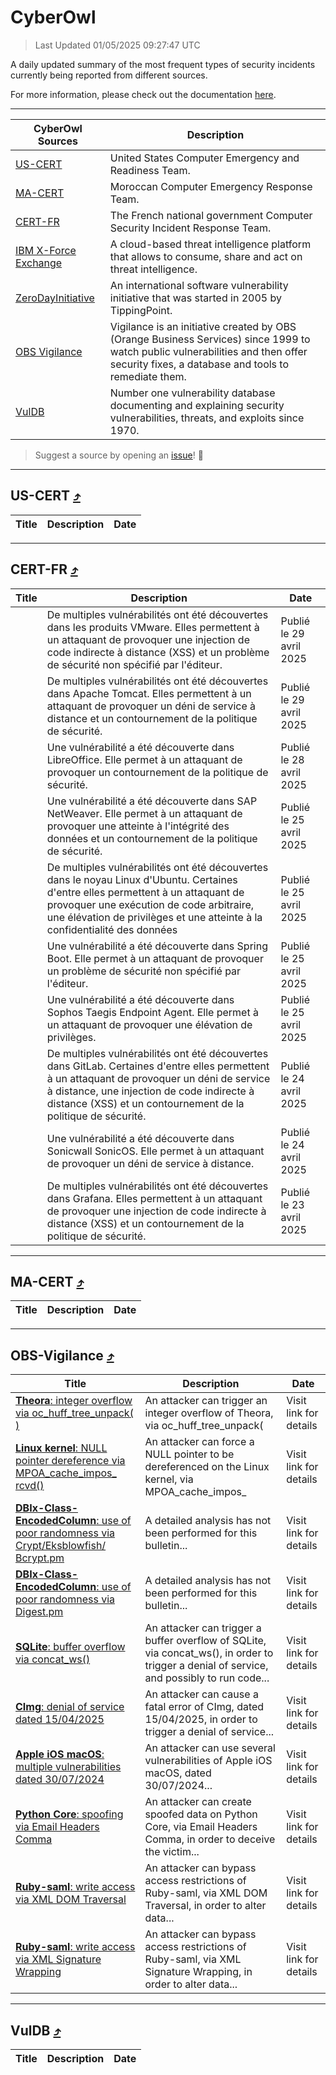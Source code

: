 
 <div id='top'></div>

# CyberOwl

 > Last Updated 01/05/2025 09:27:47 UTC
 
 A daily updated summary of the most frequent types of security incidents currently being reported from different sources.
 
 For more information, please check out the documentation [here](./docs/README.md).
 
 ---
 |CyberOwl Sources|Description|
 |---|---|
 |[US-CERT](#us-cert-arrow_heading_up)|United States Computer Emergency and Readiness Team.|
 |[MA-CERT](#ma-cert-arrow_heading_up)|Moroccan Computer Emergency Response Team.|
 |[CERT-FR](#cert-fr-arrow_heading_up)|The French national government Computer Security Incident Response Team.|
 |[IBM X-Force Exchange](#ibmcloud-arrow_heading_up)|A cloud-based threat intelligence platform that allows to consume, share and act on threat intelligence.|
 |[ZeroDayInitiative](#zerodayinitiative-arrow_heading_up)|An international software vulnerability initiative that was started in 2005 by TippingPoint.|
 |[OBS Vigilance](#obs-vigilance-arrow_heading_up)|Vigilance is an initiative created by OBS (Orange Business Services) since 1999 to watch public vulnerabilities and then offer security fixes, a database and tools to remediate them.|
 |[VulDB](#vuldb-arrow_heading_up)|Number one vulnerability database documenting and explaining security vulnerabilities, threats, and exploits since 1970.|
 
 > Suggest a source by opening an [issue](https://github.com/karimhabush/cyberowl/issues)! :raised_hands:
 ---

## US-CERT [:arrow_heading_up:](#cyberowl)

 |Title|Description|Date|
 |---|---|---|
 
 ---

## CERT-FR [:arrow_heading_up:](#cyberowl)

 |Title|Description|Date|
 |---|---|---|
 |[](https://www.cert.ssi.gouv.fr/avis/CERTFR-2025-AVI-0353/)|De multiples vulnérabilités ont été découvertes dans les produits VMware. Elles permettent à un attaquant de provoquer une injection de code indirecte à distance (XSS) et un problème de sécurité non spécifié par l'éditeur.|Publié le 29 avril 2025|
 |[](https://www.cert.ssi.gouv.fr/avis/CERTFR-2025-AVI-0352/)|De multiples vulnérabilités ont été découvertes dans Apache Tomcat. Elles permettent à un attaquant de provoquer un déni de service à distance et un contournement de la politique de sécurité.|Publié le 29 avril 2025|
 |[](https://www.cert.ssi.gouv.fr/avis/CERTFR-2025-AVI-0351/)|Une vulnérabilité a été découverte dans LibreOffice. Elle permet à un attaquant de provoquer un contournement de la politique de sécurité.|Publié le 28 avril 2025|
 |[](https://www.cert.ssi.gouv.fr/avis/CERTFR-2025-AVI-0350/)|Une vulnérabilité a été découverte dans SAP NetWeaver. Elle permet à un attaquant de provoquer une atteinte à l'intégrité des données et un contournement de la politique de sécurité.|Publié le 25 avril 2025|
 |[](https://www.cert.ssi.gouv.fr/avis/CERTFR-2025-AVI-0349/)|De multiples vulnérabilités ont été découvertes dans le noyau Linux d'Ubuntu. Certaines d'entre elles permettent à un attaquant de provoquer une exécution de code arbitraire, une élévation de privilèges et une atteinte à la confidentialité des données|Publié le 25 avril 2025|
 |[](https://www.cert.ssi.gouv.fr/avis/CERTFR-2025-AVI-0348/)|Une vulnérabilité a été découverte dans Spring Boot. Elle permet à un attaquant de provoquer un problème de sécurité non spécifié par l'éditeur.|Publié le 25 avril 2025|
 |[](https://www.cert.ssi.gouv.fr/avis/CERTFR-2025-AVI-0347/)|Une vulnérabilité a été découverte dans Sophos Taegis Endpoint Agent. Elle permet à un attaquant de provoquer une élévation de privilèges.|Publié le 25 avril 2025|
 |[](https://www.cert.ssi.gouv.fr/avis/CERTFR-2025-AVI-0346/)|De multiples vulnérabilités ont été découvertes dans GitLab. Certaines d'entre elles permettent à un attaquant de provoquer un déni de service à distance, une injection de code indirecte à distance (XSS) et un contournement de la politique de sécurité.|Publié le 24 avril 2025|
 |[](https://www.cert.ssi.gouv.fr/avis/CERTFR-2025-AVI-0345/)|Une vulnérabilité a été découverte dans Sonicwall SonicOS. Elle permet à un attaquant de provoquer un déni de service à distance.|Publié le 24 avril 2025|
 |[](https://www.cert.ssi.gouv.fr/avis/CERTFR-2025-AVI-0344/)|De multiples vulnérabilités ont été découvertes dans Grafana. Elles permettent à un attaquant de provoquer une injection de code indirecte à distance (XSS) et un contournement de la politique de sécurité.|Publié le 23 avril 2025|
 
 ---

## MA-CERT [:arrow_heading_up:](#cyberowl)

 |Title|Description|Date|
 |---|---|---|
 
 ---

## OBS-Vigilance [:arrow_heading_up:](#cyberowl)

 |Title|Description|Date|
 |---|---|---|
 |[<a href="https://vigilance.fr/vulnerability/Theora-integer-overflow-via-oc-huff-tree-unpack-46879" class="noirorange"><b>Theora</b>: integer overflow via oc_huff_tree_unpack(<wbr>)</wbr></a>](https://vigilance.fr/vulnerability/Theora-integer-overflow-via-oc-huff-tree-unpack-46879)|An attacker can trigger an integer overflow of Theora, via oc_huff_tree_unpack(|Visit link for details|
 |[<a href="https://vigilance.fr/vulnerability/Linux-kernel-NULL-pointer-dereference-via-MPOA-cache-impos-rcvd-46878" class="noirorange"><b>Linux kernel</b>: NULL pointer dereference via MPOA_cache_impos_<wbr>rcvd()</wbr></a>](https://vigilance.fr/vulnerability/Linux-kernel-NULL-pointer-dereference-via-MPOA-cache-impos-rcvd-46878)|An attacker can force a NULL pointer to be dereferenced on the Linux kernel, via MPOA_cache_impos_|Visit link for details|
 |[<a href="https://vigilance.fr/vulnerability/DBIx-Class-EncodedColumn-use-of-poor-randomness-via-Crypt-Eksblowfish-Bcrypt-pm-46877" class="noirorange"><b>DBIx-Class-<wbr>EncodedColumn</wbr></b>: use of poor randomness via Crypt/Eksblowfish/<wbr>Bcrypt.pm</wbr></a>](https://vigilance.fr/vulnerability/DBIx-Class-EncodedColumn-use-of-poor-randomness-via-Crypt-Eksblowfish-Bcrypt-pm-46877)|A detailed analysis has not been performed for this bulletin...|Visit link for details|
 |[<a href="https://vigilance.fr/vulnerability/DBIx-Class-EncodedColumn-use-of-poor-randomness-via-Digest-pm-46876" class="noirorange"><b>DBIx-Class-<wbr>EncodedColumn</wbr></b>: use of poor randomness via Digest.pm</a>](https://vigilance.fr/vulnerability/DBIx-Class-EncodedColumn-use-of-poor-randomness-via-Digest-pm-46876)|A detailed analysis has not been performed for this bulletin...|Visit link for details|
 |[<a href="https://vigilance.fr/vulnerability/SQLite-buffer-overflow-via-concat-ws-46872" class="noirorange"><b>SQLite</b>: buffer overflow via concat_ws()</a>](https://vigilance.fr/vulnerability/SQLite-buffer-overflow-via-concat-ws-46872)|An attacker can trigger a buffer overflow of SQLite, via concat_ws(), in order to trigger a denial of service, and possibly to run code...|Visit link for details|
 |[<a href="https://vigilance.fr/vulnerability/CImg-denial-of-service-dated-15-04-2025-46871" class="noirorange"><b>CImg</b>: denial of service dated 15/04/2025</a>](https://vigilance.fr/vulnerability/CImg-denial-of-service-dated-15-04-2025-46871)|An attacker can cause a fatal error of CImg, dated 15/04/2025, in order to trigger a denial of service...|Visit link for details|
 |[<a href="https://vigilance.fr/vulnerability/Apple-iOS-macOS-multiple-vulnerabilities-dated-30-07-2024-44824" class="noirorange"><b>Apple iOS  macOS</b>: multiple vulnerabilities dated 30/07/2024</a>](https://vigilance.fr/vulnerability/Apple-iOS-macOS-multiple-vulnerabilities-dated-30-07-2024-44824)|An attacker can use several vulnerabilities of Apple iOS  macOS, dated 30/07/2024...|Visit link for details|
 |[<a href="https://vigilance.fr/vulnerability/Python-Core-spoofing-via-Email-Headers-Comma-46488" class="noirorange"><b>Python Core</b>: spoofing via Email Headers Comma</a>](https://vigilance.fr/vulnerability/Python-Core-spoofing-via-Email-Headers-Comma-46488)|An attacker can create spoofed data on Python Core, via Email Headers Comma, in order to deceive the victim...|Visit link for details|
 |[<a href="https://vigilance.fr/vulnerability/Ruby-saml-write-access-via-XML-DOM-Traversal-46487" class="noirorange"><b>Ruby-saml</b>: write access via XML DOM Traversal</a>](https://vigilance.fr/vulnerability/Ruby-saml-write-access-via-XML-DOM-Traversal-46487)|An attacker can bypass access restrictions of Ruby-saml, via XML DOM Traversal, in order to alter data...|Visit link for details|
 |[<a href="https://vigilance.fr/vulnerability/Ruby-saml-write-access-via-XML-Signature-Wrapping-46486" class="noirorange"><b>Ruby-saml</b>: write access via XML Signature Wrapping</a>](https://vigilance.fr/vulnerability/Ruby-saml-write-access-via-XML-Signature-Wrapping-46486)|An attacker can bypass access restrictions of Ruby-saml, via XML Signature Wrapping, in order to alter data...|Visit link for details|
 
 ---

## VulDB [:arrow_heading_up:](#cyberowl)

 |Title|Description|Date|
 |---|---|---|
 